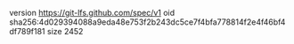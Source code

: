 version https://git-lfs.github.com/spec/v1
oid sha256:4d029394088a9eda48e753f2b243dc5ce7f4bfa778814f2e4f46bf4df789f181
size 2452
